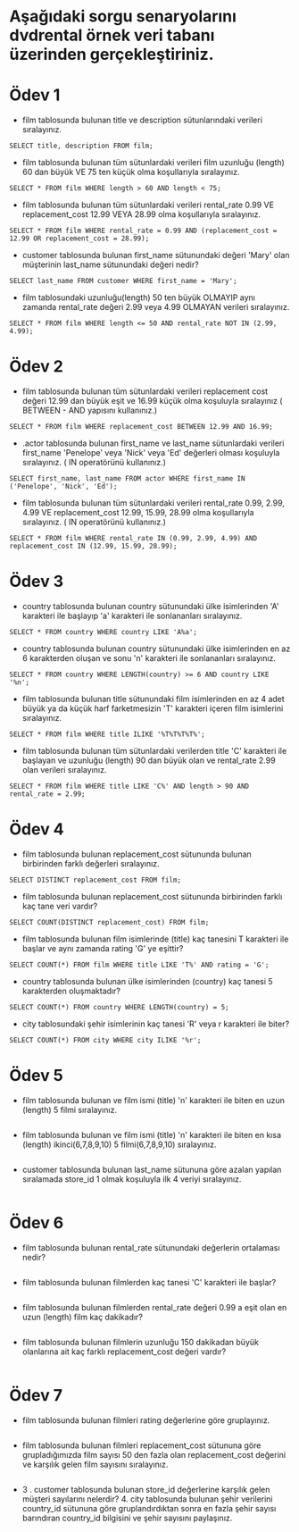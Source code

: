 # Aşağıdaki sorgu senaryolarını dvdrental örnek veri tabanı üzerinden gerçekleştiriniz.

# Ödev 1

* film tablosunda bulunan title ve description sütunlarındaki verileri sıralayınız.
```
SELECT title, description FROM film;
```
* film tablosunda bulunan tüm sütunlardaki verileri film uzunluğu (length) 60 dan büyük VE 75 ten küçük olma koşullarıyla sıralayınız.
```
SELECT * FROM film WHERE length > 60 AND length < 75;
```
* film tablosunda bulunan tüm sütunlardaki verileri rental_rate 0.99 VE replacement_cost 12.99 VEYA 28.99 olma koşullarıyla sıralayınız.
```
SELECT * FROM film WHERE rental_rate = 0.99 AND (replacement_cost = 12.99 OR replacement_cost = 28.99);
```
* customer tablosunda bulunan first_name sütunundaki değeri 'Mary' olan müşterinin last_name sütunundaki değeri nedir?
```
SELECT last_name FROM customer WHERE first_name = 'Mary';
```
* film tablosundaki uzunluğu(length) 50 ten büyük OLMAYIP aynı zamanda rental_rate değeri 2.99 veya 4.99 OLMAYAN verileri sıralayınız.
```
SELECT * FROM film WHERE length <= 50 AND rental_rate NOT IN (2.99, 4.99);
```

# Ödev 2

* film tablosunda bulunan tüm sütunlardaki verileri replacement cost değeri 12.99 dan büyük eşit ve 16.99 küçük olma koşuluyla sıralayınız ( BETWEEN - AND yapısını kullanınız.)
```
SELECT * FROM film WHERE replacement_cost BETWEEN 12.99 AND 16.99;
```
* .actor tablosunda bulunan first_name ve last_name sütunlardaki verileri first_name 'Penelope' veya 'Nick' veya 'Ed' değerleri olması koşuluyla sıralayınız. ( IN operatörünü kullanınız.)
```
SELECT first_name, last_name FROM actor WHERE first_name IN ('Penelope', 'Nick', 'Ed');
```
* film tablosunda bulunan tüm sütunlardaki verileri rental_rate 0.99, 2.99, 4.99 VE replacement_cost 12.99, 15.99, 28.99 olma koşullarıyla sıralayınız. ( IN operatörünü kullanınız.)
```
SELECT * FROM film WHERE rental_rate IN (0.99, 2.99, 4.99) AND replacement_cost IN (12.99, 15.99, 28.99);
```

# Ödev 3

* country tablosunda bulunan country sütunundaki ülke isimlerinden 'A' karakteri ile başlayıp 'a' karakteri ile sonlananları sıralayınız.
```
SELECT * FROM country WHERE country LIKE 'A%a';
```
* country tablosunda bulunan country sütunundaki ülke isimlerinden en az 6 karakterden oluşan ve sonu 'n' karakteri ile sonlananları sıralayınız.
```
SELECT * FROM country WHERE LENGTH(country) >= 6 AND country LIKE '%n';
```
* film tablosunda bulunan title sütunundaki film isimlerinden en az 4 adet büyük ya da küçük harf farketmesizin 'T' karakteri içeren film isimlerini sıralayınız.
```
SELECT * FROM film WHERE title ILIKE '%T%T%T%T%';
```
* film tablosunda bulunan tüm sütunlardaki verilerden title 'C' karakteri ile başlayan ve uzunluğu (length) 90 dan büyük olan ve rental_rate 2.99 olan verileri sıralayınız.
```
SELECT * FROM film WHERE title LIKE 'C%' AND length > 90 AND rental_rate = 2.99;
```

# Ödev 4

* film tablosunda bulunan replacement_cost sütununda bulunan birbirinden farklı değerleri sıralayınız.
```
SELECT DISTINCT replacement_cost FROM film;
```
* film tablosunda bulunan replacement_cost sütununda birbirinden farklı kaç tane veri vardır?
```
SELECT COUNT(DISTINCT replacement_cost) FROM film;
```
* film tablosunda bulunan film isimlerinde (title) kaç tanesini T karakteri ile başlar ve aynı zamanda rating 'G' ye eşittir?
```
SELECT COUNT(*) FROM film WHERE title LIKE 'T%' AND rating = 'G';
```
* country tablosunda bulunan ülke isimlerinden (country) kaç tanesi 5 karakterden oluşmaktadır?
```
SELECT COUNT(*) FROM country WHERE LENGTH(country) = 5;
```
* city tablosundaki şehir isimlerinin kaç tanesi 'R' veya r karakteri ile biter?
```
SELECT COUNT(*) FROM city WHERE city ILIKE '%r';
```

# Ödev 5

* film tablosunda bulunan ve film ismi (title) 'n' karakteri ile biten en uzun (length) 5 filmi sıralayınız.
```

```
* film tablosunda bulunan ve film ismi (title) 'n' karakteri ile biten en kısa (length) ikinci(6,7,8,9,10) 5 filmi(6,7,8,9,10) sıralayınız.
```

```
* customer tablosunda bulunan last_name sütununa göre azalan yapılan sıralamada store_id 1 olmak koşuluyla ilk 4 veriyi sıralayınız.
```

```

# Ödev 6

* film tablosunda bulunan rental_rate sütunundaki değerlerin ortalaması nedir?
```

```
* film tablosunda bulunan filmlerden kaç tanesi 'C' karakteri ile başlar?
```

```
* film tablosunda bulunan filmlerden rental_rate değeri 0.99 a eşit olan en uzun (length) film kaç dakikadır?
```

```
* film tablosunda bulunan filmlerin uzunluğu 150 dakikadan büyük olanlarına ait kaç farklı replacement_cost değeri vardır?
```

```

# Ödev 7

* film tablosunda bulunan filmleri rating değerlerine göre gruplayınız.
```

```
* film tablosunda bulunan filmleri replacement_cost sütununa göre grupladığımızda film sayısı 50 den fazla olan replacement_cost değerini ve karşılık gelen film sayısını sıralayınız.
```

```
* 3 . customer tablosunda bulunan store_id değerlerine karşılık gelen müşteri sayılarını nelerdir? 4. city tablosunda bulunan şehir verilerini country_id sütununa göre gruplandırdıktan sonra en fazla şehir sayısı barındıran country_id bilgisini ve şehir sayısını paylaşınız.
```

```
